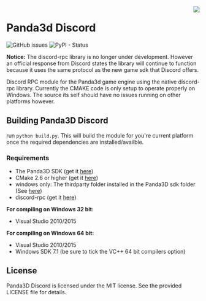 <img src="https://avatars3.githubusercontent.com/u/1965106?s=200&v=4" align="right">

Panda3d Discord
===============
![GitHub issues](https://img.shields.io/github/issues/NxtStudios/p3d-discord?style=for-the-badge)
![PyPI - Status](https://img.shields.io/pypi/status/panda3d_discord?style=for-the-badge)

<b>Notice:</b> The discord-rpc library is no longer under development. However an official response from Discord states the library will continue to function because it uses the same protocol as the new game sdk that Discord offers.

Discord RPC module for the Panda3d game engine using the native discord-rpc library. Currently the CMAKE code is only setup to operate properly on Windows. The source its self should have no issues running on other platforms however.


## Building Panda3D Discord
run `python build.py`. This will build the module for you're current platform once the required dependencies are installed/availble.

### Requirements

- The Panda3D SDK (get it <a href="http://www.panda3d.org/download.php?sdk">here</a>)
- CMake 2.6 or higher (get it <a href="https://cmake.org/download/">here</a>)
- windows only: The thirdparty folder installed in the Panda3D sdk folder (See <a href="https://www.panda3d.org/forums/viewtopic.php?f=9&t=18775">here</a>)
- discord-rpc (get it <a href="https://github.com/discordapp/discord-rpc">here</a>)

**For compiling on Windows 32 bit:**

- Visual Studio 2010/2015

**For compiling on Windows 64 bit:**

- Visual Studio 2010/2015
- Windows SDK 7.1 (be sure to tick the VC++ 64 bit compilers option)

## License
Panda3D Discord is licensed under the MIT license. See the provided LICENSE file for details.

